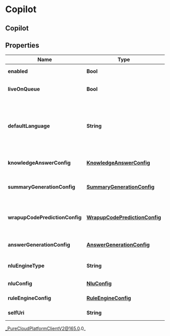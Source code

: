 # Copilot

## Copilot

## Properties

|Name | Type | Description | Notes|
|------------ | ------------- | ------------- | -------------|
| **enabled** | **Bool** | Copilot is enabled. | [optional] |
| **liveOnQueue** | **Bool** | Copilot is live on selected queue. | |
| **defaultLanguage** | **String** | Copilot default language, e.g. [en-US, es-US, es-ES]. Once set, it can not be modified. | |
| **knowledgeAnswerConfig** | [**KnowledgeAnswerConfig**](KnowledgeAnswerConfig) | Knowledge answer configuration. | [optional] |
| **summaryGenerationConfig** | [**SummaryGenerationConfig**](SummaryGenerationConfig) | Copilot generated summary configuration. | [optional] |
| **wrapupCodePredictionConfig** | [**WrapupCodePredictionConfig**](WrapupCodePredictionConfig) | Copilot generated wrapup code prediction configuration. | [optional] |
| **answerGenerationConfig** | [**AnswerGenerationConfig**](AnswerGenerationConfig) | Answer generation configuration. | [optional] |
| **nluEngineType** | **String** | Language understanding engine type. | [optional] |
| **nluConfig** | [**NluConfig**](NluConfig) | NLU configuration. | [optional] |
| **ruleEngineConfig** | [**RuleEngineConfig**](RuleEngineConfig) | Rule engine configuration. | [optional] |
| **selfUri** | **String** | The URI for this object | [optional] |



_PureCloudPlatformClientV2@165.0.0_
